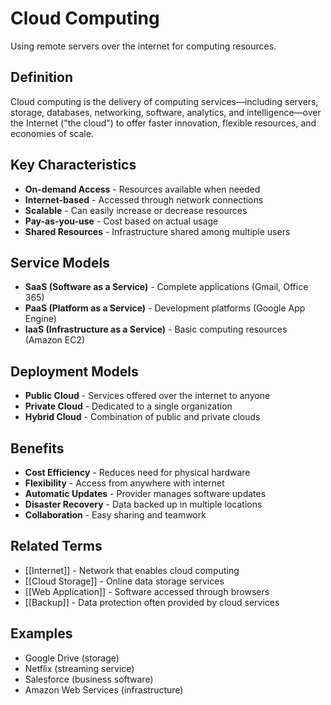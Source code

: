# Cloud Computing

Using remote servers over the internet for computing resources.

## Definition
Cloud computing is the delivery of computing services—including servers, storage, databases, networking, software, analytics, and intelligence—over the Internet ("the cloud") to offer faster innovation, flexible resources, and economies of scale.

## Key Characteristics
- **On-demand Access** - Resources available when needed
- **Internet-based** - Accessed through network connections
- **Scalable** - Can easily increase or decrease resources
- **Pay-as-you-use** - Cost based on actual usage
- **Shared Resources** - Infrastructure shared among multiple users

## Service Models
- **SaaS (Software as a Service)** - Complete applications (Gmail, Office 365)
- **PaaS (Platform as a Service)** - Development platforms (Google App Engine)
- **IaaS (Infrastructure as a Service)** - Basic computing resources (Amazon EC2)

## Deployment Models
- **Public Cloud** - Services offered over the internet to anyone
- **Private Cloud** - Dedicated to a single organization
- **Hybrid Cloud** - Combination of public and private clouds

## Benefits
- **Cost Efficiency** - Reduces need for physical hardware
- **Flexibility** - Access from anywhere with internet
- **Automatic Updates** - Provider manages software updates
- **Disaster Recovery** - Data backed up in multiple locations
- **Collaboration** - Easy sharing and teamwork

## Related Terms
- [[Internet]] - Network that enables cloud computing
- [[Cloud Storage]] - Online data storage services
- [[Web Application]] - Software accessed through browsers
- [[Backup]] - Data protection often provided by cloud services

## Examples
- Google Drive (storage)
- Netflix (streaming service)
- Salesforce (business software)
- Amazon Web Services (infrastructure)
